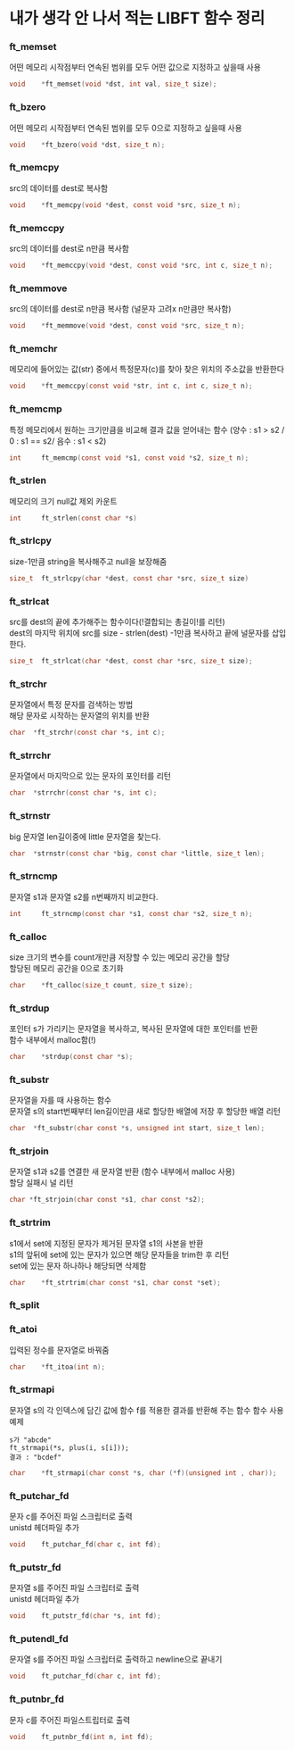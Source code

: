 # 내가 생각 안 나서 적는 LIBFT 함수 정리



### ft_memset
어떤 메모리 시작점부터 연속된 범위를 모두 어떤 값으로 지정하고 싶을때 사용
``` C
void	*ft_memset(void *dst, int val, size_t size);
```

### ft_bzero
어떤 메모리 시작점부터 연속된 범위를 모두 0으로 지정하고 싶을때 사용
``` C
void	*ft_bzero(void *dst, size_t n);
```

### ft_memcpy
src의 데이터를 dest로 복사함
``` C
void	*ft_memcpy(void *dest, const void *src, size_t n);
```

### ft_memccpy
src의 데이터를 dest로 n만큼 복사함
``` C
void	*ft_memccpy(void *dest, const void *src, int c, size_t n);
```

### ft_memmove
src의 데이터를 dest로 n만큼 복사함 (널문자 고려x n만큼만 복사함)
``` C
void	*ft_memmove(void *dest, const void *src, size_t n);
```

### ft_memchr
메모리에 들어있는 값(str) 중에서 특정문자(c)를 찾아 찾은 위치의 주소값을 반환한다
``` C
void	*ft_memccpy(const void *str, int c, int c, size_t n);
```

### ft_memcmp
특정 메모리에서 원하는 크기만큼을 비교해 결과 값을 얻어내는 함수 (양수 : s1 > s2 / 0 : s1 == s2/ 음수 : s1 < s2)
``` C
int		ft_memcmp(const void *s1, const void *s2, size_t n);
```

### ft_strlen
메모리의 크기 null값 제외 카운트
``` C
int		ft_strlen(const char *s)
```

### ft_strlcpy
size-1만큼 string을 복사해주고 null을 보장해줌
``` C
size_t	ft_strlcpy(char *dest, const char *src, size_t size)
```

### ft_strlcat
src를 dest의 끝에 추가해주는 함수이다(!결합되는 총길이!를 리턴)   
dest의 마지막 위치에 src를 size - strlen(dest) -1만큼 복사하고 끝에 널문자를 삽입한다.
``` C
size_t	ft_strlcat(char *dest, const char *src, size_t size);
```

### ft_strchr
문자열에서 특정 문자를 검색하는 방법  
해당 문자로 시작하는 문자열의 위치를 반환
``` C
char  *ft_strchr(const char *s, int c);
```

### ft_strrchr
문자열에서 마지막으로 있는 문자의 포인터를 리턴
``` c
char  *strrchr(const char *s, int c);
```

### ft_strnstr
big 문자열 len길이중에 little 문자열을 찾는다.
``` C
char  *strnstr(const char *big, const char *little, size_t len);
```

### ft_strncmp
문자열 s1과 문자열 s2를 n번째까지 비교한다.
``` c
int		ft_strncmp(const char *s1, const char *s2, size_t n);
```

### ft_calloc
size 크기의 변수를 count개만큼 저장할 수 있는 메모리 공간을 할당  
할당된 메모리 공간을 0으로 초기화
``` c
char	*ft_calloc(size_t count, size_t size);
```

### ft_strdup
포인터 s가 가리키는 문자열을 복사하고, 복사된 문자열에 대한 포인터를 반환  
함수 내부에서 malloc함(!)
``` c
char	*strdup(const char *s);
```

### ft_substr
문자열을 자를 때 사용하는 함수  
문자열 s의 start번째부터 len길이만큼 새로 할당한 배열에 저장 후 할당한 배열 리턴
``` C
char  *ft_substr(char const *s, unsigned int start, size_t len);
```

### ft_strjoin
문자열 s1과 s2를 연결한 새 문자열 반환 (함수 내부에서 malloc 사용)  
할당 실패시 널 리턴
``` c
char *ft_strjoin(char const *s1, char const *s2);
```

### ft_strtrim
s1에서 set에 지정된 문자가 제거된 문자열 s1의 사본을 반환  
s1의 앞뒤에 set에 있는 문자가 있으면 해당 문자들을 trim한 후 리턴  
set에 있는 문자 하나하나 해당되면 삭제함
``` c
char	*ft_strtrim(char const *s1, char const *set);
```

### ft_split


### ft_atoi
입력된 정수를 문자열로 바꿔줌
``` c
char	*ft_itoa(int n);
```

### ft_strmapi
문자열 s의 각 인덱스에 담긴 값에 함수 f를 적용한 결과를 반환해 주는 함수
함수 사용 예제 
```
s가 "abcde" 
ft_strmapi(*s, plus(i, s[i]));  
결과 : "bcdef"
```
``` c
char	*ft_strmapi(char const *s, char (*f)(unsigned int , char));
```

### ft_putchar_fd
문자 c를 주어진 파일 스크립터로 출력  
unistd 헤더파일 추가
``` c
void	ft_putchar_fd(char c, int fd);
```

### ft_putstr_fd
문자열 s를 주어진 파일 스크립터로 출력  
unistd 헤더파일 추가
``` c
void	ft_putstr_fd(char *s, int fd);
```

### ft_putendl_fd
문자열 s를 주어진 파일 스크립터로 출력하고 newline으로 끝내기
``` c
void	ft_putchar_fd(char c, int fd);
```

### ft_putnbr_fd
문자 c를 주어진 파일스트립터로 출력
``` c
void	ft_putnbr_fd(int n, int fd);
```
